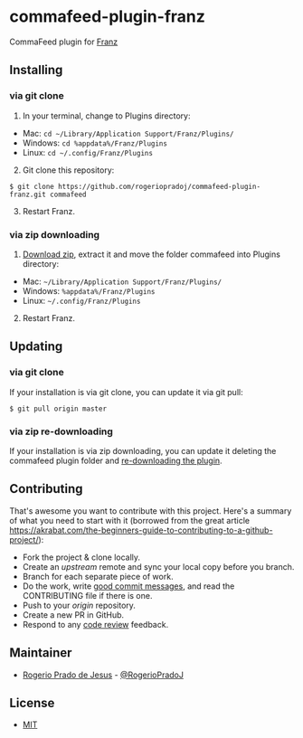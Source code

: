 # commafeed-plugin-franz
CommaFeed plugin for [Franz](http://meetfranz.com/)

## Installing

### via git clone

1. In your terminal, change to Plugins directory:
  * Mac: `cd ~/Library/Application Support/Franz/Plugins/`
  * Windows: `cd %appdata%/Franz/Plugins`
  * Linux: `cd ~/.config/Franz/Plugins`

2. Git clone this repository:
```
$ git clone https://github.com/rogeriopradoj/commafeed-plugin-franz.git commafeed
```

3. Restart Franz.


### via zip downloading

1. [Download zip](https://github.com/rogeriopradoj/commafeed-plugin-franz/archive/master.zip), extract it and move the folder commafeed into Plugins directory:
  * Mac: `~/Library/Application Support/Franz/Plugins/`
  * Windows: `%appdata%/Franz/Plugins`
  * Linux: `~/.config/Franz/Plugins`

2. Restart Franz.


## Updating

### via git clone

If your installation is via git clone, you can update it via git pull:
```
$ git pull origin master
```

### via zip re-downloading

If your installation is via zip downloading, you can update it deleting the commafeed plugin folder and [re-downloading the plugin](#via-zip-downloading).

## Contributing

That's awesome you want to contribute with this project. Here's a summary of what you need to start with it (borrowed from the great article <https://akrabat.com/the-beginners-guide-to-contributing-to-a-github-project/>):

* Fork the project & clone locally.
* Create an *upstream* remote and sync your local copy before you branch.
* Branch for each separate piece of work.
* Do the work, write [good commit messages](https://blogs.gnome.org/danni/2011/10/25/a-guide-to-writing-git-commit-messages/), and read the CONTRIBUTING file if there is one.
* Push to your *origin* repository.
* Create a new PR in GitHub.
* Respond to any [code review](http://lornajane.net/posts/2015/code-reviews-before-you-even-run-the-code) feedback.

## Maintainer

- [Rogerio Prado de Jesus](https://rogeriopradoj.com/about) - [@RogerioPradoJ](https://twitter.com/rogeriopradoj)

## License

- [MIT](LICENSE)